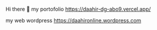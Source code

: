  Hi there 👋
my portofolio  https://daahir-dg-abo9.vercel.app/


my web wordpress https://daahironline.wordpress.com
